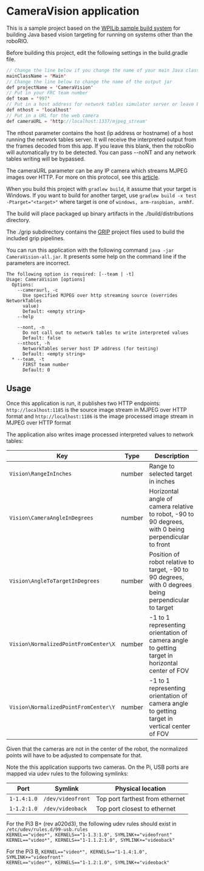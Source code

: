# CameraVision application

This is a sample project based on the [WPILib sample build system](https://github.com/wpilibsuite/VisionBuildSamples) for building Java based vision targeting for running on systems other than the roboRIO.

Before building this project, edit the following settings in the build.gradle file.

```java
// Change the line below if you change the name of your main Java class
mainClassName = 'Main'
// Change the line below to change the name of the output jar
def projectName = 'CameraVision'
// Put in your FRC team number
def team = '997'
// Put in a host address for network tables simulator server or leave blank for roboRio
def nthost = 'localhost'
// Put in a URL for the web camera
def cameraURL = 'http://localhost:1337/mjpeg_stream'
```

The nthost parameter contains the host (ip address or hostname) of a host running the network tables server.  It will receive the interpreted output from the frames decoded from this app.  If you leave this blank, then the roboRio will automatically try to be detected.  You can pass --noNT and any network tables writing will be bypassed.

The cameraURL parameter can be any IP camera which streams MJPEG images over HTTP.  For more on this protocol, see this [article](https://stackoverflow.com/questions/2060953/httpwebresponse-with-mjpeg-and-multipart-x-mixed-replace-boundary-myboundary).

When you build this project with `gradlew build`, it assume that your target is Windows.  If you want to build for another target, use `gradlew build -x test -Ptarget="<target>"` where target is one of `windows, arm-raspbian, armhf`.

The build will place packaged up binary artifacts in the ./build/distributions directory.

The ./grip subdirectory contains the [GRIP](https://github.com/WPIRoboticsProjects/GRIP) project files used to build the included grip pipelines.

You can run this application with the following command `java -jar CameraVision-all.jar`.  It presents some help on the command line if the parameters are incorrect.

```
The following option is required: [--team | -t]
Usage: CameraVision [options]
  Options:
    --cameraurl, -c
      Use specified MJPEG over http streaming source (overrides NetworkTables
      value)
      Default: <empty string>
    --help

    --nont, -n
      Do not call out to network tables to write interpreted values
      Default: false
    --nthost, -h
      NetworkTables server host IP address (for testing)
      Default: <empty string>
  * --team, -t
      FIRST team number
      Default: 0
```

## Usage
Once this application is run, it publishes two HTTP endpoints:
`http://localhost:1185` is the source image stream in MJPEG over HTTP format and 
`http://localhost:1186` is the image processed image stream in MJPEG over HTTP format

The application also writes image processed interpreted values to network tables:

| Key                                  | Type    | Description                                                                                           |
| ------------------------------------ | ------- | ----------------------------------------------------------------------------------------------------- |
| `Vision\RangeInInches`               | number  | Range to selected target in inches                                                                    |
| `Vision\CameraAngleInDegrees`        | number  | Horizontal angle of camera relative to robot, -90 to 90 degrees, with 0 being perpendicular to front  |
| `Vision\AngleToTargetInDegrees`      | number  | Position of robot relative to target, -90 to 90 degrees, with 0 degrees being perpendicular to target |
| `Vision\NormalizedPointFromCenter\X` | number  | -1 to 1 representing orientation of camera angle to getting target in horizontal center of FOV        |
| `Vision\NormalizedPointFromCenter\Y` | number  | -1 to 1 representing orientation of camera angle to getting target in vertical center of FOV          |

Given that the cameras are not in the center of the robot, the normalized points will have to be adjusted to compensate for that.

Note the this application supports two cameras. On the Pi, USB ports are mapped via udev rules
to the following symlinks:

| Port          | Symlink           | Physical location                 |
| ------------- | ----------------- | --------------------------------- |
| `1-1.4:1.0`   | `/dev/videofront` | Top port farthest from ethernet   |
| `1-1.2:1.0`   | `/dev/videoback`  | Top port closest to ethernet      |

For the Pi3 B+ (rev a020d3), the following udev rules should exist in `/etc/udev/rules.d/99-usb.rules`<br>
`KERNEL=="video*", KERNELS=="1-1.3:1.0", SYMLINK+="videofront"`<br>
`KERNEL=="video*", KERNELS=="1-1.1.2:1.0", SYMLINK+="videoback"`

For the Pi3 B, 
`KERNEL=="video*", KERNELS=="1-1.4:1.0", SYMLINK+="videofront"`<br>
`KERNEL=="video*", KERNELS=="1-1.2:1.0", SYMLINK+="videoback"`

